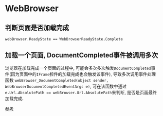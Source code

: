 # WebBrowser

## 判断页面是否加载完成

`webBrowser.ReadyState == WebBrowserReadyState.Complete`

## 加载一个页面, DocumentCompleted事件被调用多次 

浏览器在加载完成一个页面的过程中, 可能会多次多次触发`DocumentCompleted`事件(因为页面中的`IFrame`控件的加载完成也会触发该事件), 导致多次调用事件处理函数 `webBrowser_DocumentCompleted(object sender, WebBrowserDocumentCompletedEventArgs e)`, 可在该函数中通过`e.Url.AbsolutePath == webBrowser.Url.AbsolutePath`来判断, 是否是页面最终加载完成. 

[参考](http://stackoverflow.com/questions/12166870/webbrowser-and-documentcompleted-event)


